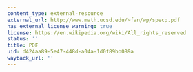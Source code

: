 ```yaml
---
content_type: external-resource
external_url: http://www.math.ucsd.edu/~fan/wp/specp.pdf
has_external_license_warning: true
license: https://en.wikipedia.org/wiki/All_rights_reserved
status: ''
title: PDF
uid: d424aa89-5e47-448d-a04a-1d0f89bb089a
wayback_url: ''
---
```

